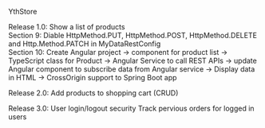 YthStore

Release 1.0:	Show a list of products\
Section 9: Diable HttpMethod.PUT, HttpMethod.POST, HttpMethod.DELETE and Http.Method.PATCH in MyDataRestConfig\
Section 10: Create Angular project -> component for product list -> TypeScript class for Product -> Angular Service to call REST APIs -> update Angular component to subscribe data from Angular service -> Display data in HTML -> CrossOrigin support to Spring Boot app

Release 2.0: Add products to shopping cart (CRUD)

Release 3.0: User login/logout security Track pervious orders for logged in users


